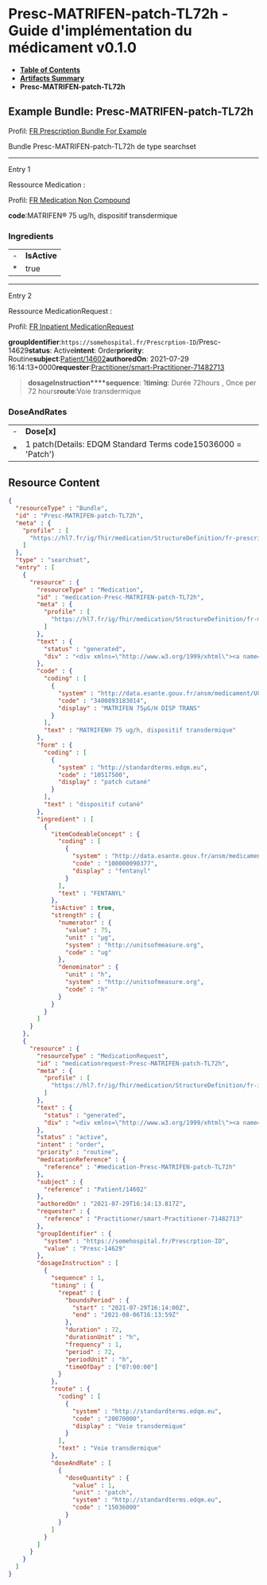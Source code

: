 # Presc-MATRIFEN-patch-TL72h - Guide d'implémentation du médicament v0.1.0

* [**Table of Contents**](toc.md)
* [**Artifacts Summary**](artifacts.md)
* **Presc-MATRIFEN-patch-TL72h**

## Example Bundle: Presc-MATRIFEN-patch-TL72h

Profil: [FR Prescription Bundle For Example](StructureDefinition-fr-prescription-bundle-for-example.md)

Bundle Presc-MATRIFEN-patch-TL72h de type searchset

-------

Entry 1

Ressource Medication :

> 

Profil: [FR Medication Non Compound](StructureDefinition-fr-medication-noncompound.md)

**code**:MATRIFEN® 75 ug/h, dispositif transdermique

### Ingredients

| | |
| :--- | :--- |
| - | **IsActive** |
| * | true |


-------

Entry 2

Ressource MedicationRequest :

> 

Profil: [FR Inpatient MedicationRequest](StructureDefinition-fr-inpatient-medicationrequest.md)

**groupIdentifier**:`https://somehospital.fr/Prescrption-ID`/Presc-14629**status**: Active**intent**: Order**priority**: Routine**subject**:[Patient/14602](Patient/14602)**authoredOn**: 2021-07-29 16:14:13+0000**requester**:[Practitioner/smart-Practitioner-71482713](Practitioner/smart-Practitioner-71482713)
> **dosageInstruction****sequence**: 1**timing**: Durée 72hours , Once per 72 hours**route**:Voie transdermique

### DoseAndRates

| | |
| :--- | :--- |
| - | **Dose[x]** |
| * | 1 patch(Details: EDQM Standard Terms code15036000 = 'Patch') |





## Resource Content

```json
{
  "resourceType" : "Bundle",
  "id" : "Presc-MATRIFEN-patch-TL72h",
  "meta" : {
    "profile" : [
      "https://hl7.fr/ig/fhir/medication/StructureDefinition/fr-prescription-bundle-for-example"
    ]
  },
  "type" : "searchset",
  "entry" : [
    {
      "resource" : {
        "resourceType" : "Medication",
        "id" : "medication-Presc-MATRIFEN-patch-TL72h",
        "meta" : {
          "profile" : [
            "https://hl7.fr/ig/fhir/medication/StructureDefinition/fr-medication-noncompound"
          ]
        },
        "text" : {
          "status" : "generated",
          "div" : "<div xmlns=\"http://www.w3.org/1999/xhtml\"><a name=\"Medication_medication-Presc-MATRIFEN-patch-TL72h\"> </a><p class=\"res-header-id\"><b>Narratif généré : Médication medication-Presc-MATRIFEN-patch-TL72h</b></p><a name=\"medication-Presc-MATRIFEN-patch-TL72h\"> </a><a name=\"hcmedication-Presc-MATRIFEN-patch-TL72h\"> </a><div style=\"display: inline-block; background-color: #d9e0e7; padding: 6px; margin: 4px; border: 1px solid #8da1b4; border-radius: 5px; line-height: 60%\"><p style=\"margin-bottom: 0px\"/><p style=\"margin-bottom: 0px\">Profil: <a href=\"StructureDefinition-fr-medication-noncompound.html\">FR Medication Non Compound</a></p></div><p><b>code</b>: <span title=\"Codes:{http://data.esante.gouv.fr/ansm/medicament/UCD 3400893183014}\">MATRIFEN® 75 ug/h, dispositif transdermique</span></p><p><b>form</b>: <span title=\"Codes:{http://standardterms.edqm.eu 10517500}\">dispositif cutané</span></p><h3>Ingredients</h3><table class=\"grid\"><tr><td style=\"display: none\">-</td><td><b>Item[x]</b></td><td><b>IsActive</b></td><td><b>Strength</b></td></tr><tr><td style=\"display: none\">*</td><td><span title=\"Codes:{http://data.esante.gouv.fr/ansm/medicament/codeSMS 100000090377}\">FENTANYL</span></td><td>true</td><td>75 µg<span style=\"background: LightGoldenRodYellow\"> (Details: UCUM  codeug = 'ug')</span>/ h<span style=\"background: LightGoldenRodYellow\"> (Details: UCUM  codeh = 'h')</span></td></tr></table></div>"
        },
        "code" : {
          "coding" : [
            {
              "system" : "http://data.esante.gouv.fr/ansm/medicament/UCD",
              "code" : "3400893183014",
              "display" : "MATRIFEN 75µG/H DISP TRANS"
            }
          ],
          "text" : "MATRIFEN® 75 ug/h, dispositif transdermique"
        },
        "form" : {
          "coding" : [
            {
              "system" : "http://standardterms.edqm.eu",
              "code" : "10517500",
              "display" : "patch cutané"
            }
          ],
          "text" : "dispositif cutané"
        },
        "ingredient" : [
          {
            "itemCodeableConcept" : {
              "coding" : [
                {
                  "system" : "http://data.esante.gouv.fr/ansm/medicament/codeSMS",
                  "code" : "100000090377",
                  "display" : "fentanyl"
                }
              ],
              "text" : "FENTANYL"
            },
            "isActive" : true,
            "strength" : {
              "numerator" : {
                "value" : 75,
                "unit" : "µg",
                "system" : "http://unitsofmeasure.org",
                "code" : "ug"
              },
              "denominator" : {
                "unit" : "h",
                "system" : "http://unitsofmeasure.org",
                "code" : "h"
              }
            }
          }
        ]
      }
    },
    {
      "resource" : {
        "resourceType" : "MedicationRequest",
        "id" : "medicationrequest-Presc-MATRIFEN-patch-TL72h",
        "meta" : {
          "profile" : [
            "https://hl7.fr/ig/fhir/medication/StructureDefinition/fr-inpatient-medicationrequest"
          ]
        },
        "text" : {
          "status" : "generated",
          "div" : "<div xmlns=\"http://www.w3.org/1999/xhtml\"><a name=\"MedicationRequest_medicationrequest-Presc-MATRIFEN-patch-TL72h\"> </a><p class=\"res-header-id\"><b>Narratif généré : PrescriptionMédicamenteuseTODO medicationrequest-Presc-MATRIFEN-patch-TL72h</b></p><a name=\"medicationrequest-Presc-MATRIFEN-patch-TL72h\"> </a><a name=\"hcmedicationrequest-Presc-MATRIFEN-patch-TL72h\"> </a><div style=\"display: inline-block; background-color: #d9e0e7; padding: 6px; margin: 4px; border: 1px solid #8da1b4; border-radius: 5px; line-height: 60%\"><p style=\"margin-bottom: 0px\"/><p style=\"margin-bottom: 0px\">Profil: <a href=\"StructureDefinition-fr-inpatient-medicationrequest.html\">FR Inpatient MedicationRequest</a></p></div><p><b>status</b>: Active</p><p><b>intent</b>: Order</p><p><b>priority</b>: Routine</p><p><b>medication</b>: <code>#medication-Presc-MATRIFEN-patch-TL72h</code></p><p><b>subject</b>: <a href=\"Patient/14602\">Patient/14602</a></p><p><b>authoredOn</b>: 2021-07-29 16:14:13+0000</p><p><b>requester</b>: <a href=\"Practitioner/smart-Practitioner-71482713\">Practitioner/smart-Practitioner-71482713</a></p><p><b>groupIdentifier</b>: <code>https://somehospital.fr/Prescrption-ID</code>/Presc-14629</p><blockquote><p><b>dosageInstruction</b></p><p><b>sequence</b>: 1</p><p><b>timing</b>: Durée 72hours , Once per 72 hours</p><p><b>route</b>: <span title=\"Codes:{http://standardterms.edqm.eu 20070000}\">Voie transdermique</span></p><h3>DoseAndRates</h3><table class=\"grid\"><tr><td style=\"display: none\">-</td><td><b>Dose[x]</b></td></tr><tr><td style=\"display: none\">*</td><td>1 patch<span style=\"background: LightGoldenRodYellow\"> (Details: EDQM Standard Terms  code15036000 = 'Patch')</span></td></tr></table></blockquote></div>"
        },
        "status" : "active",
        "intent" : "order",
        "priority" : "routine",
        "medicationReference" : {
          "reference" : "#medication-Presc-MATRIFEN-patch-TL72h"
        },
        "subject" : {
          "reference" : "Patient/14602"
        },
        "authoredOn" : "2021-07-29T16:14:13.817Z",
        "requester" : {
          "reference" : "Practitioner/smart-Practitioner-71482713"
        },
        "groupIdentifier" : {
          "system" : "https://somehospital.fr/Prescrption-ID",
          "value" : "Presc-14629"
        },
        "dosageInstruction" : [
          {
            "sequence" : 1,
            "timing" : {
              "repeat" : {
                "boundsPeriod" : {
                  "start" : "2021-07-29T16:14:00Z",
                  "end" : "2021-08-06T16:13:59Z"
                },
                "duration" : 72,
                "durationUnit" : "h",
                "frequency" : 1,
                "period" : 72,
                "periodUnit" : "h",
                "timeOfDay" : ["07:00:00"]
              }
            },
            "route" : {
              "coding" : [
                {
                  "system" : "http://standardterms.edqm.eu",
                  "code" : "20070000",
                  "display" : "Voie transdermique"
                }
              ],
              "text" : "Voie transdermique"
            },
            "doseAndRate" : [
              {
                "doseQuantity" : {
                  "value" : 1,
                  "unit" : "patch",
                  "system" : "http://standardterms.edqm.eu",
                  "code" : "15036000"
                }
              }
            ]
          }
        ]
      }
    }
  ]
}

```
